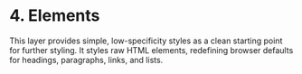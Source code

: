# 4. Elements 

This layer provides simple, low-specificity styles as a clean starting point for further styling. It styles raw HTML elements, redefining browser defaults for headings, paragraphs, links, and lists.